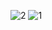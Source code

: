 ![2](https://github.com/user-attachments/assets/e4aa8c3d-9e33-4aa8-9e61-a13e677ec1b3)
![1](https://github.com/user-attachments/assets/d2dc668c-e9f2-4f6a-a4a4-c19053f286ca)
